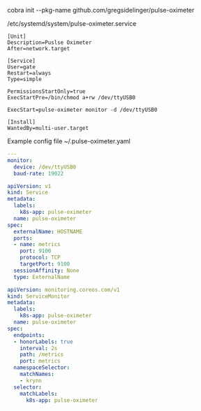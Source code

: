 



cobra init --pkg-name github.com/gregsidelinger/pulse-oximeter




/etc/systemd/system/pulse-oximeter.service
```
[Unit]
Description=Puslse Oximeter
After=network.target

[Service]
User=gate
Restart=always
Type=simple

PermissionsStartOnly=true
ExecStartPre=/bin/chmod a+rw /dev/ttyUSB0

ExecStart=pulse-oximeter monitor -d /dev/ttyUSB0

[Install]
WantedBy=multi-user.target
```


Example config file
~/.pulse-oximeter.yaml
```yaml
---
monitor:
  device: /dev/ttyUSB0
  baud-rate: 19022
```



```yaml
apiVersion: v1
kind: Service
metadata:
  labels:
    k8s-app: pulse-oximeter
  name: pulse-oximeter
spec:
  externalName: HOSTNAME
  ports:
  - name: metrics
    port: 9100
    protocol: TCP
    targetPort: 9100
  sessionAffinity: None
  type: ExternalName
```


```yaml
apiVersion: monitoring.coreos.com/v1
kind: ServiceMonitor
metadata:
  labels:
    k8s-app: pulse-oximeter
  name: pulse-oximeter
spec:
  endpoints:
  - honorLabels: true
    interval: 2s
    path: /metrics
    port: metrics
  namespaceSelector:
    matchNames:
    - krynn
  selector:
    matchLabels:
      k8s-app: pulse-oximeter
```
